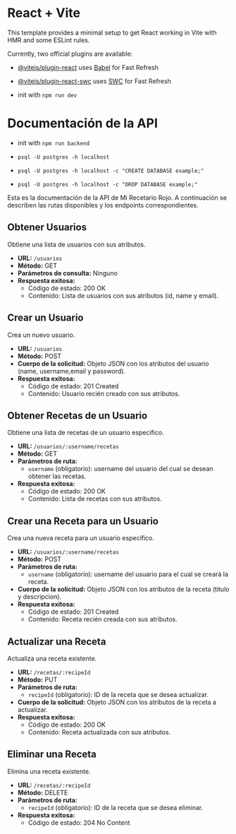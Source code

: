 # React + Vite

This template provides a minimal setup to get React working in Vite with HMR and some ESLint rules.

Currently, two official plugins are available:

- [@vitejs/plugin-react](https://github.com/vitejs/vite-plugin-react/blob/main/packages/plugin-react/README.md) uses [Babel](https://babeljs.io/) for Fast Refresh
- [@vitejs/plugin-react-swc](https://github.com/vitejs/vite-plugin-react-swc) uses [SWC](https://swc.rs/) for Fast Refresh

- init with `npm run dev`


# Documentación de la API

- init with `npm run backend`

- `psql -U postgres -h localhost`
- `psql -U postgres -h localhost -c "CREATE DATABASE example;"`
- `psql -U postgres -h localhost -c "DROP DATABASE example;"`

Esta es la documentación de la API de Mi Recetario Rojo. A continuación se describen las rutas disponibles y los endpoints correspondientes.

## Obtener Usuarios

Obtiene una lista de usuarios con sus atributos.

- **URL:** `/usuarios`
- **Método:** GET
- **Parámetros de consulta:** Ninguno
- **Respuesta exitosa:**
  - Código de estado: 200 OK
  - Contenido: Lista de usuarios con sus atributos (id, name y email).

## Crear un Usuario

Crea un nuevo usuario.

- **URL:** `/usuarios`
- **Método:** POST
- **Cuerpo de la solicitud:** Objeto JSON con los atributos del usuario (name, username,email y password).
- **Respuesta exitosa:**
  - Código de estado: 201 Created
  - Contenido: Usuario recién creado con sus atributos.

## Obtener Recetas de un Usuario

Obtiene una lista de recetas de un usuario específico.

- **URL:** `/usuarios/:username/recetas`
- **Método:** GET
- **Parámetros de ruta:**
  - `username` (obligatorio): username del usuario del cual se desean obtener las recetas.
- **Respuesta exitosa:**
  - Código de estado: 200 OK
  - Contenido: Lista de recetas con sus atributos.

## Crear una Receta para un Usuario

Crea una nueva receta para un usuario específico.

- **URL:** `/usuarios/:username/recetas`
- **Método:** POST
- **Parámetros de ruta:**
  - `username` (obligatorio): username del usuario para el cual se creará la receta.
- **Cuerpo de la solicitud:** Objeto JSON con los atributos de la receta (titulo y descripcion).
- **Respuesta exitosa:**
  - Código de estado: 201 Created
  - Contenido: Receta recién creada con sus atributos.

## Actualizar una Receta

Actualiza una receta existente.

- **URL:** `/recetas/:recipeId`
- **Método:** PUT
- **Parámetros de ruta:**
  - `recipeId` (obligatorio): ID de la receta que se desea actualizar.
- **Cuerpo de la solicitud:** Objeto JSON con los atributos de la receta a actualizar.
- **Respuesta exitosa:**
  - Código de estado: 200 OK
  - Contenido: Receta actualizada con sus atributos.

## Eliminar una Receta

Elimina una receta existente.

- **URL:** `/recetas/:recipeId`
- **Método:** DELETE
- **Parámetros de ruta:**
  - `recipeId` (obligatorio): ID de la receta que se desea eliminar.
- **Respuesta exitosa:**
  - Código de estado: 204 No Content